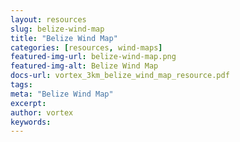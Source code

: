```yaml
---
layout: resources
slug: belize-wind-map
title: "Belize Wind Map"
categories: [resources, wind-maps]
featured-img-url: belize-wind-map.png
featured-img-alt: Belize Wind Map
docs-url: vortex_3km_belize_wind_map_resource.pdf
tags:
meta: "Belize Wind Map"
excerpt: 
author: vortex
keywords: 
---
```

